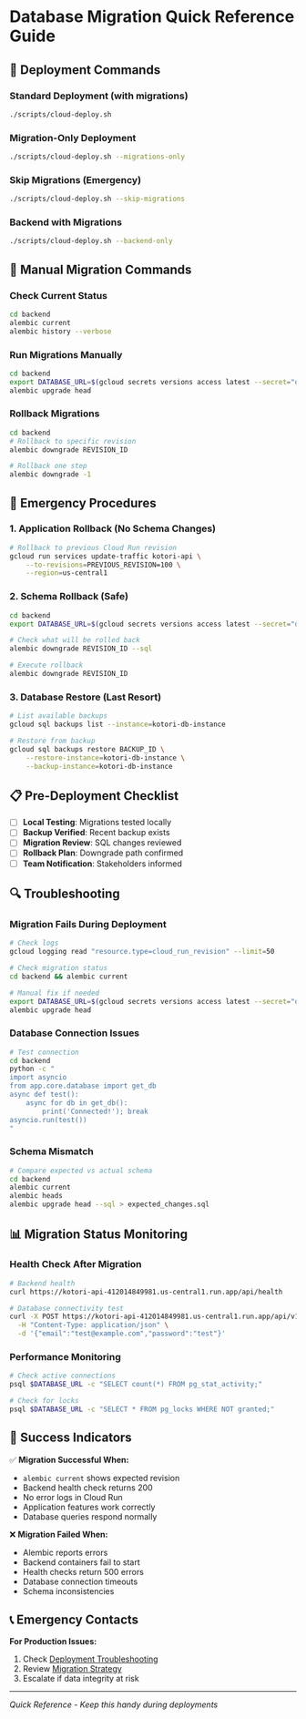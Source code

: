# Database Migration Quick Reference Guide

## 🚀 Deployment Commands

### Standard Deployment (with migrations)
```bash
./scripts/cloud-deploy.sh
```

### Migration-Only Deployment
```bash
./scripts/cloud-deploy.sh --migrations-only
```

### Skip Migrations (Emergency)
```bash
./scripts/cloud-deploy.sh --skip-migrations
```

### Backend with Migrations
```bash
./scripts/cloud-deploy.sh --backend-only
```

## 🔧 Manual Migration Commands

### Check Current Status
```bash
cd backend
alembic current
alembic history --verbose
```

### Run Migrations Manually
```bash
cd backend
export DATABASE_URL=$(gcloud secrets versions access latest --secret="database-url")
alembic upgrade head
```

### Rollback Migrations
```bash
cd backend
# Rollback to specific revision
alembic downgrade REVISION_ID

# Rollback one step
alembic downgrade -1
```

## 🚨 Emergency Procedures

### 1. Application Rollback (No Schema Changes)
```bash
# Rollback to previous Cloud Run revision
gcloud run services update-traffic kotori-api \
    --to-revisions=PREVIOUS_REVISION=100 \
    --region=us-central1
```

### 2. Schema Rollback (Safe)
```bash
cd backend
export DATABASE_URL=$(gcloud secrets versions access latest --secret="database-url")

# Check what will be rolled back
alembic downgrade REVISION_ID --sql

# Execute rollback
alembic downgrade REVISION_ID
```

### 3. Database Restore (Last Resort)
```bash
# List available backups
gcloud sql backups list --instance=kotori-db-instance

# Restore from backup
gcloud sql backups restore BACKUP_ID \
    --restore-instance=kotori-db-instance \
    --backup-instance=kotori-db-instance
```

## 📋 Pre-Deployment Checklist

- [ ] **Local Testing**: Migrations tested locally
- [ ] **Backup Verified**: Recent backup exists
- [ ] **Migration Review**: SQL changes reviewed
- [ ] **Rollback Plan**: Downgrade path confirmed
- [ ] **Team Notification**: Stakeholders informed

## 🔍 Troubleshooting

### Migration Fails During Deployment
```bash
# Check logs
gcloud logging read "resource.type=cloud_run_revision" --limit=50

# Check migration status
cd backend && alembic current

# Manual fix if needed
export DATABASE_URL=$(gcloud secrets versions access latest --secret="database-url")
alembic upgrade head
```

### Database Connection Issues
```bash
# Test connection
cd backend
python -c "
import asyncio
from app.core.database import get_db
async def test(): 
    async for db in get_db(): 
        print('Connected!'); break
asyncio.run(test())
"
```

### Schema Mismatch
```bash
# Compare expected vs actual schema
cd backend
alembic current
alembic heads
alembic upgrade head --sql > expected_changes.sql
```

## 📊 Migration Status Monitoring

### Health Check After Migration
```bash
# Backend health
curl https://kotori-api-412014849981.us-central1.run.app/api/health

# Database connectivity test
curl -X POST https://kotori-api-412014849981.us-central1.run.app/api/v1/auth/login \
  -H "Content-Type: application/json" \
  -d '{"email":"test@example.com","password":"test"}'
```

### Performance Monitoring
```bash
# Check active connections
psql $DATABASE_URL -c "SELECT count(*) FROM pg_stat_activity;"

# Check for locks
psql $DATABASE_URL -c "SELECT * FROM pg_locks WHERE NOT granted;"
```

## 🎯 Success Indicators

✅ **Migration Successful When:**
- `alembic current` shows expected revision
- Backend health check returns 200
- No error logs in Cloud Run
- Application features work correctly
- Database queries respond normally

❌ **Migration Failed When:**
- Alembic reports errors
- Backend containers fail to start
- Health checks return 500 errors
- Database connection timeouts
- Schema inconsistencies

## 📞 Emergency Contacts

**For Production Issues:**
1. Check [Deployment Troubleshooting](./DEPLOYMENT_TROUBLESHOOTING.md)
2. Review [Migration Strategy](./DATABASE_MIGRATION_STRATEGY.md)
3. Escalate if data integrity at risk

---

*Quick Reference - Keep this handy during deployments*
